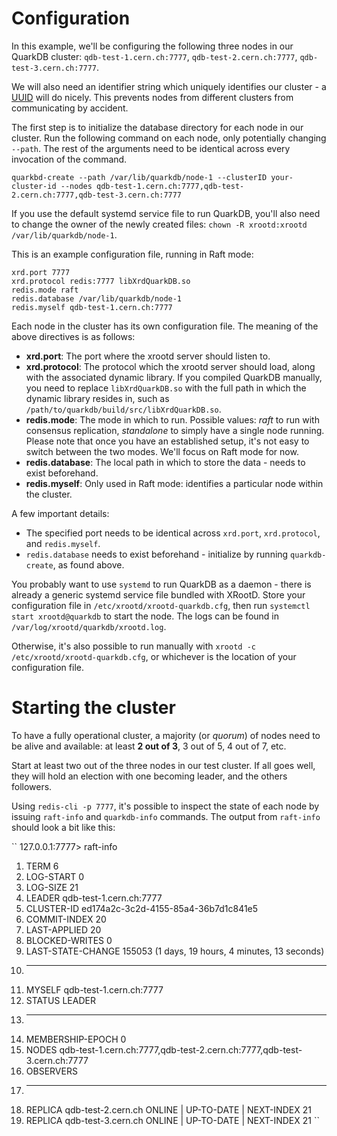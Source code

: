 # Configuration

In this example, we'll be configuring the following three nodes in our QuarkDB
cluster: `qdb-test-1.cern.ch:7777`, `qdb-test-2.cern.ch:7777`, `qdb-test-3.cern.ch:7777`.

We will also need an identifier string which uniquely identifies our cluster - a
[UUID](https://www.uuidgenerator.net) will do nicely. This prevents nodes from
different clusters from communicating by accident.

The first step is to initialize the database directory for each node in our cluster.
Run the following command on each node, only potentially changing `--path`. The rest
of the arguments need to be identical across every invocation of the command.

``
quarkbd-create --path /var/lib/quarkdb/node-1 --clusterID your-cluster-id --nodes qdb-test-1.cern.ch:7777,qdb-test-2.cern.ch:7777,qdb-test-3.cern.ch:7777
``

If you use the default systemd service file to run QuarkDB, you'll also need to
change the owner of the newly created files: ``chown -R xrootd:xrootd /var/lib/quarkdb/node-1``.

This is an example configuration file, running in Raft mode:

```
xrd.port 7777
xrd.protocol redis:7777 libXrdQuarkDB.so
redis.mode raft
redis.database /var/lib/quarkdb/node-1
redis.myself qdb-test-1.cern.ch:7777
```

Each node in the cluster has its own configuration file. The meaning of the above
directives is as follows:

* __xrd.port__: The port where the xrootd server should listen to.
* __xrd.protocol__: The protocol which the xrootd server should load, along with
  the associated dynamic library. If you compiled QuarkDB manually, you need
  to replace `libXrdQuarkDB.so` with the full path in which the dynamic library
  resides in, such as `/path/to/quarkdb/build/src/libXrdQuarkDB.so`.
* __redis.mode__: The mode in which to run. Possible values: _raft_ to run with
  consensus replication, _standalone_ to simply have a single node running.
  Please note that once you have an established setup, it's not easy to switch between the
  two modes. We'll focus on Raft mode for now.
* __redis.database__: The local path in which to store the data - needs to exist
  beforehand.
* __redis.myself__: Only used in Raft mode: identifies a particular node within the cluster.

A few important details:
* The specified port needs to be identical across `xrd.port`, `xrd.protocol`,
  and `redis.myself`.
* `redis.database` needs to exist beforehand - initialize by running `quarkdb-create`,
  as found above.

You probably want to use `systemd` to run QuarkDB as a daemon - there is already a generic
systemd service file bundled with XRootD. Store your configuration file in
`/etc/xrootd/xrootd-quarkdb.cfg`, then run `systemctl start xrootd@quarkdb` to start
the node. The logs can be found in `/var/log/xrootd/quarkdb/xrootd.log`.

Otherwise, it's also possible to run manually with `xrootd -c /etc/xrootd/xrootd-quarkdb.cfg`,
or whichever is the location of your configuration file.

# Starting the cluster

To have a fully operational cluster, a majority (or *quorum*) of nodes need to
be alive and available: at least **2 out of 3**, 3 out of 5, 4 out of 7, etc.

Start at least two out of the three nodes in our test cluster. If all goes well,
they will hold an election with one becoming leader, and the others followers.

Using `redis-cli -p 7777`, it's possible to inspect the state of each node by issuing
`raft-info` and `quarkdb-info` commands. The output from `raft-info`
should look a bit like this:

``
127.0.0.1:7777> raft-info
 1) TERM 6
 2) LOG-START 0
 3) LOG-SIZE 21
 4) LEADER qdb-test-1.cern.ch:7777
 5) CLUSTER-ID ed174a2c-3c2d-4155-85a4-36b7d1c841e5
 6) COMMIT-INDEX 20
 7) LAST-APPLIED 20
 8) BLOCKED-WRITES 0
 9) LAST-STATE-CHANGE 155053 (1 days, 19 hours, 4 minutes, 13 seconds)
10) ----------
11) MYSELF qdb-test-1.cern.ch:7777
12) STATUS LEADER
13) ----------
14) MEMBERSHIP-EPOCH 0
15) NODES qdb-test-1.cern.ch:7777,qdb-test-2.cern.ch:7777,qdb-test-3.cern.ch:7777
16) OBSERVERS
17) ----------
18) REPLICA qdb-test-2.cern.ch ONLINE | UP-TO-DATE | NEXT-INDEX 21
19) REPLICA qdb-test-3.cern.ch ONLINE | UP-TO-DATE | NEXT-INDEX 21
``
